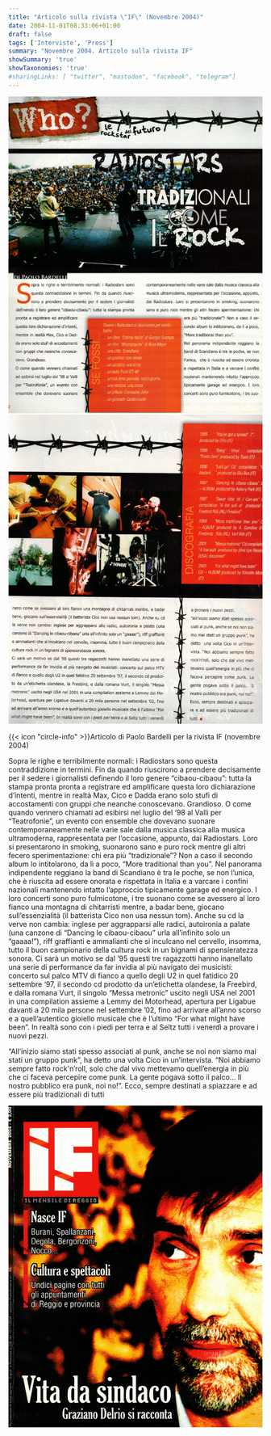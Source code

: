 ```yaml
---
title: "Articolo sulla rivista \"IF\" (Novembre 2004)"
date: 2004-11-01T08:33:06+01:00
draft: false
tags: ['Interviste', 'Press']
summary: "Novembre 2004. Articolo sulla rivista IF"
showSummary: 'true'
showTaxonomies: 'true'
#sharingLinks: [ "twitter", "mastodon", "facebook", "telegram"]
---
```

![Articolo P1](featured.jpg)
![Articolo P2](if_p2.jpg)

{{< icon "circle-info" >}}Articolo di Paolo Bardelli per la rivista IF (novembre 2004)

Sopra le righe e terribilmente normali: i Radiostars sono questa contraddizione in termini.
Fin da quando riuscirono a prendere decisamente per il sedere i giornalisti definendo il loro genere “cibaou-cibaou”: tutta la stampa pronta pronta a registrare ed amplificare questa loro dichiarazione d’intenti, mentre in realtà Max, Cico e Dadda erano solo stufi di accostamenti con gruppi che neanche conoscevano. Grandioso.
O come quando vennero chiamati ad esibirsi nel luglio del ‘98 al Valli per “Teatrofonie”, un evento con ensemble che dovevano suonare contemporaneamente nelle varie sale dalla musica classica alla musica ultramoderna, rappresentata per l’occasione, appunto, dai Radiostars.
Loro si presentarono in smoking, suonarono sano e puro rock mentre gli altri fecero sperimentazione: chi era più “tradizionale”? Non a caso il secondo album lo intitolarono, da lì a poco, “More traditional than you”.
Nel panorama indipendente reggiano la band di Scandiano è tra le poche, se non l’unica, che è riuscita ad essere onorata e rispettata in Italia e a varcare i confini nazionali mantenendo intatto l’approccio tipicamente garage ed energico.
I loro concerti sono puro fulmicotone, i tre suonano come se avessero al loro fianco una montagna di chitarristi mentre, a badar bene, giocano sull’essenzialità (il batterista Cico non usa nessun tom).
Anche su cd la verve non cambia: inglese per aggrapparsi alle radici, autoironia a palate (una canzone di “Dancing le cibaou-cibaou” urla all’infinito solo un “gaaaa!”), riff graffianti e ammalianti che si inculcano nel cervello, insomma, tutto il buon campionario della cultura rock in un bignami di spensieratezza sonora.
Ci sarà un motivo se dal ’95 questi tre ragazzotti hanno inanellato una serie di performance da far invidia al più navigato dei musicisti: concerto sul palco MTV di fianco a quello degli U2 in quel fatidico 20 settembre ‘97, il secondo cd prodotto da un’etichetta olandese, la Freebird, e dalla romana Vurt, il singolo “Messa metronic” uscito negli USA nel 2001 in una compilation assieme a Lemmy dei Motorhead, apertura per Ligabue davanti a 20 mila persone nel settembre ’02, fino ad arrivare all’anno scorso e a quell’autentico gioiello musicale che è l’ultimo “For what might have been”. In realtà sono con i piedi per terra e al Seltz tutti i venerdì a provare i nuovi pezzi.

“All’inizio siamo stati spesso associati al punk, anche se noi non siamo mai stati un gruppo punk”, ha detto una volta Cico in un’intervista. “Noi abbiamo sempre fatto
rock'n’roll, solo che dal vivo mettevamo quell’energia in più che ci faceva percepire come punk. La gente pogava sotto il palco... Il nostro pubblico era punk, noi no!”.
Ecco, sempre destinati a spiazzare e ad essere più tradizionali di tutti

![IF cover](if_cover.jpg)
